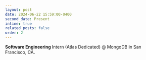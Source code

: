 ```yaml
---
layout: post
date: 2024-06-22 15:59:00-0400
second_date: Present
inline: true
related_posts: false
order: 2
---
```


<strong>Software Engineering</strong> Intern (Atlas Dedicated) @ MongoDB in San Francisco, CA.